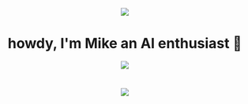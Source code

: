<p align="center">
  <img src="https://github.com/MichaelTheChef/MichaelTheChef/assets/85833344/01e794ec-6c7d-442e-8a73-1b1edd033da1"/>
</p>

<h1 align="center">
  howdy, I'm Mike an AI enthusiast 👋
</h1> 

<p align="center">
  <img src="https://github-readme-streak-stats.herokuapp.com/?user=drkostas&theme=gotham"/>
</p>

<h1></h1>

<p align="center">
  <img src="https://skillicons.dev/icons?i=java,ts,py,rust,c,docker,git,github,githubactions,gitlab,gradle,kubernetes,linux"/>
</p>

